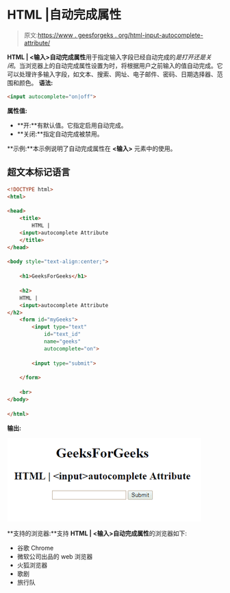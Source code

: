 # HTML |自动完成属性

> 原文:[https://www . geesforgeks . org/html-input-autocomplete-attribute/](https://www.geeksforgeeks.org/html-input-autocomplete-attribute/)

**HTML | <输入>自动完成属性**用于指定输入字段已经自动完成的*是打开还是关闭*。当浏览器上的自动完成属性设置为时，将根据用户之前输入的值自动完成。它可以处理许多输入字段，如文本、搜索、网址、电子邮件、密码、日期选择器、范围和颜色。
**语法:**

```html
<input autocomplete="on|off">
```

**属性值:**

*   **开:**有默认值。它指定启用自动完成。
*   **关闭:**指定自动完成被禁用。

**示例:**本示例说明了自动完成属性在 **<输入>** 元素中的使用。

## 超文本标记语言

```html
<!DOCTYPE html>
<html>

<head>
    <title>
        HTML |
    <input>autocomplete Attribute
    </title>
</head>

<body style="text-align:center;">

    <h1>GeeksForGeeks</h1>

    <h2>
    HTML |
    <input>autocomplete Attribute
</h2>
    <form id="myGeeks">
        <input type="text"
            id="text_id"
            name="geeks"
            autocomplete="on">

        <input type="submit">

    </form>

    <br>
</body>

</html>
```

**输出:**

![](img/097e0b32d851b007b0b42db8d74b437b.png)

**支持的浏览器:**支持 **HTML | <输入>自动完成属性**的浏览器如下:

*   谷歌 Chrome
*   微软公司出品的 web 浏览器
*   火狐浏览器
*   歌剧
*   旅行队